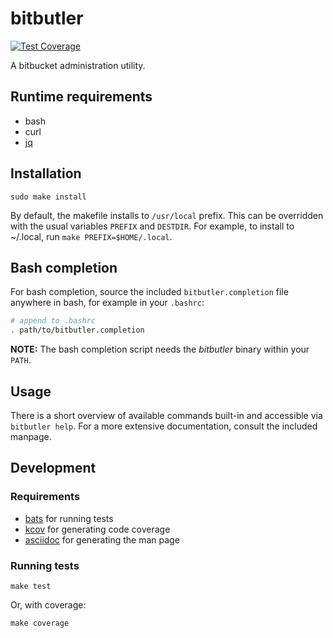 # bitbutler

[![Test Coverage](https://api.codeclimate.com/v1/badges/ab50914097740e4e3fad/test_coverage)](https://codeclimate.com/github/particleflux/bitbutler/test_coverage)

A bitbucket administration utility.

## Runtime requirements

* bash
* curl
* [jq]

## Installation

```
sudo make install
```

By default, the makefile installs to `/usr/local` prefix. This can be overridden
with the usual variables `PREFIX` and `DESTDIR`. For example, to install to
~/.local, run `make PREFIX=$HOME/.local`.

## Bash completion

For bash completion, source the included `bitbutler.completion` file anywhere in
bash, for example in your `.bashrc`:

```bash
# append to .bashrc
. path/to/bitbutler.completion
```

**NOTE:** The bash completion script needs the *bitbutler* binary within your
`PATH`.

## Usage

There is a short overview of available commands built-in and accessible via
`bitbutler help`. For a more extensive documentation, consult the included
manpage.

## Development

### Requirements

* [bats] for running tests
* [kcov] for generating code coverage
* [asciidoc] for generating the man page

### Running tests

```
make test
```

Or, with coverage:

```
make coverage
```

[jq]: https://stedolan.github.io/jq/
[bats]: https://github.com/bats-core/bats-core
[kcov]: https://github.com/SimonKagstrom/kcov
[asciidoc]: http://asciidoc.org/
